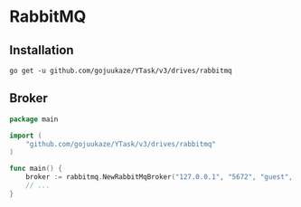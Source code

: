 # RabbitMQ

## Installation

```shell
go get -u github.com/gojuukaze/YTask/v3/drives/rabbitmq
```

## Broker

```go
package main

import (
    "github.com/gojuukaze/YTask/v3/drives/rabbitmq"
)

func main() {
	broker := rabbitmq.NewRabbitMqBroker("127.0.0.1", "5672", "guest", "guest", "", 2)
	// ...
}
```

